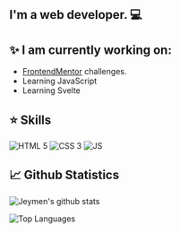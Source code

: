 <h2 aling = "center">
I'm a web developer. 💻
</h2>

## ✨ I am currently working on:

- [FrontendMentor](https://www.frontendmentor.io/) challenges.
- Learning JavaScript
- Learning Svelte

## ⭐ Skills

![HTML 5](https://img.shields.io/badge/HTML5-E34F26?style=for-the-badge&logo=html5&logoColor=white)
![CSS 3](https://img.shields.io/badge/CSS3-1572B6?style=for-the-badge&logo=css3&logoColor=white)
![JS](https://img.shields.io/badge/JavaScript-F7DF1E?style=for-the-badge&logo=javascript&logoColor=black)

## 📈 Github Statistics

![Jeymen's github stats](https://readme-stats.jonas-bernard.dev/api?username=Jeymen&show_icons=true&theme=onedark)
<br>

![Top Languages](https://readme-stats.jonas-bernard.dev/api/top-langs/?username=Jeymen&show_icons=true&theme=onedark)
